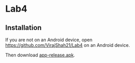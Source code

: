 # Lab4

## Installation

If you are not on an Android device, open https://github.com/VirajShah21/Lab4 on an Android device.

Then download [app-release.apk](https://github.com/VirajShah21/Lab4/blob/master/app/release/app-release.apk?raw=true).

